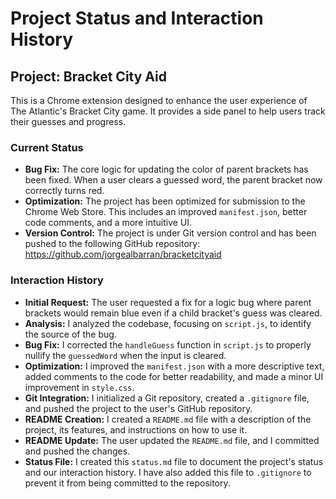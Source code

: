 # Project Status and Interaction History

## Project: Bracket City Aid

This is a Chrome extension designed to enhance the user experience of The Atlantic's Bracket City game. It provides a side panel to help users track their guesses and progress.

### Current Status

*   **Bug Fix:** The core logic for updating the color of parent brackets has been fixed. When a user clears a guessed word, the parent bracket now correctly turns red.
*   **Optimization:** The project has been optimized for submission to the Chrome Web Store. This includes an improved `manifest.json`, better code comments, and a more intuitive UI.
*   **Version Control:** The project is under Git version control and has been pushed to the following GitHub repository: https://github.com/jorgealbarran/bracketcityaid

### Interaction History

*   **Initial Request:** The user requested a fix for a logic bug where parent brackets would remain blue even if a child bracket's guess was cleared.
*   **Analysis:** I analyzed the codebase, focusing on `script.js`, to identify the source of the bug.
*   **Bug Fix:** I corrected the `handleGuess` function in `script.js` to properly nullify the `guessedWord` when the input is cleared.
*   **Optimization:** I improved the `manifest.json` with a more descriptive text, added comments to the code for better readability, and made a minor UI improvement in `style.css`.
*   **Git Integration:** I initialized a Git repository, created a `.gitignore` file, and pushed the project to the user's GitHub repository.
*   **README Creation:** I created a `README.md` file with a description of the project, its features, and instructions on how to use it.
*   **README Update:** The user updated the `README.md` file, and I committed and pushed the changes.
*   **Status File:** I created this `status.md` file to document the project's status and our interaction history. I have also added this file to `.gitignore` to prevent it from being committed to the repository.
